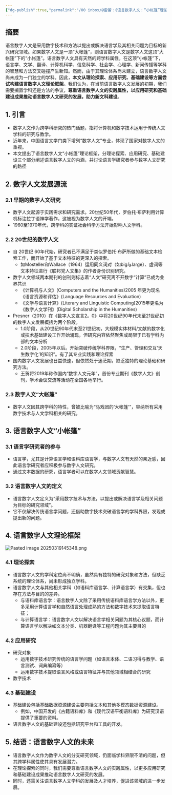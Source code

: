 ```yaml
---
{"dg-publish":true,"permalink":"/00 inbox/@雷蕾：《语言数字人文：“小帐篷”理论框架》/","created":"2025-03-19T14:23:04.486+08:00","updated":"2025-03-19T15:06:43.138+08:00"}
---
```


## 摘要
语言数字人文是采用数字技术和方法以提出或解决语言学及其相关问题为目标的新兴研究领域。如果数字人文是一顶“大帐篷”，则语言数字人文是数字人文这顶“大帐篷”下的“小帐篷”。语言数字人文具有天然的跨学科属性，在这顶“小帐篷”下，语言学、文学、翻译、计算机科学、信息科学、社会学、心理学、新闻传播等学科的智慧和方法交叉碰撞产生新知。然而，由于其理论体系尚未建立，语言数字人文尚未成为一门独立的学科。因此，**本文从理论探索、应用研究、基础建设等方面尝试构建语言数字人文理论框架**。我们认为，在当前语言数字人文发展的初期，我们需要搁置学科还是方法的争议，**尊重语言数字人文的实践属性，以应用研究和基础建设成果推动语言数字人文研究的发展，助力新文科建设**。

## 1. 引言
- 数字人文作为跨学科研究的热门话题，指将计算机和数字技术运用于传统人文学科的研究与教学。
- 近年来，中国语言文学门类下增列“数字人文”专业，体现了国家对数字人文的重视。
- 本文提出了语言数字人文“小帐篷”理论框架，分理论探索、应用研究、基础建设三个部分阐述语言数字人文的内涵，并讨论语言学研究者参与数字人文研究的路径

## 2. 数字人文发展源流

### 2.1 早期的数字人文研究
- 数字人文起源于实践需求和研究需求。20世纪50年代，罗伯托·布萨利用计算机标注拉丁语神学著作，这被视为数字人文的开端。
- 1960至1970年代，跨学科的实证社会科学方法开始影响人文学科。

### 2.2 20世纪的数字人文
- 自 20世纪 60年代始，研究者已不满足于类似罗伯托·布萨所做的基础文本检索工作，而开始了基于文本特征的更深入的探索。
	- 如Mosteller和Wallace（1964）运用同义词对（如big与large）、虚词等文本特征进行《联邦党人文集》的作者身份识别研究。
- 数字人文领域两本期刊的创刊则标志着“人文”研究离不开数字“计算”已成为业界共识
	- 《计算机与人文》(Computers and the Humanities)2005 年更为现名《语言资源和评估》(Language Resources and Evaluation)
	- 《文学与语言计算》(Literary and Linguistic Computing)2015年更名为《数字人文学刊》(Digital Scholarship in the Humanities)
- Presner（2010）在《数字人文宣言2。0》中将20世纪90年代末至21世纪初的数字人文发展概括为两个阶段。
	- 1.0阶段，从20世纪90年代末至21世纪初，大规模实体材料/文献的数字化或技术基础建设工作开始涌现，但研究内容依然聚焦或局限于已有学科内部的文本分析
	- 2.0阶段，2005年以后。开始突破传统学科界限，“生产、管理和交互‘天生数字化’的知识”。有了其专业实践和理论探索
- 国内数字人文发展也日益快速，但依然处于迷茫期，缺乏独特的理论基础和研究方法。
	- 王贺将2019年称作国内“数字人文元年”，首份专业期刊《数字人文》创刊，学术会议交流等活动在全国各地举行。

### 2.3 数字人文“大帐篷”
- 数字人文因其跨学科的特性，曾被比喻为“马戏团的‘大帐篷’”，容纳所有采用数字技术与人文学科相关的研究。

## 3. 语言数字人文“小帐篷”
### 3.1 语言学研究者的参与
- 语言学，尤其是计算语言学和语料库语言学，与数字人文有天然的亲近感，因此语言学研究者应积极参与数字人文研究。
- 通过文本数据的研究，语言学者可以在数字人文领域贡献智慧。

### 3.2 语言数字人文的定义
- 语言数字人文定义为“采用数字技术与方法，以提出或解决语言学及相关问题为目标的研究领域”。
- 它不仅解决传统语言学问题，还借助数字技术突破语言学的学科界限，发现或提出新的问题。

## 4. 语言数字人文理论框架
![Pasted image 20250319145348.png](/img/user/09%20settings/Z%20attachment/Pasted%20image%2020250319145348.png)
### 4.1 理论探索
- 语言数字人文的学科定位尚不明确，虽然具有独特的研究对象和方法，但缺乏系统的理论体系，尚未形成独立学科。
- 语言数字人文与其他相关学科（如语料库语言学、计算语言学）有交集，但也存在方法与目的的差异。
	- 与语料库语言学：语言数字人文除了采用传统语料库语言学方法以外，更多采用计算语言学和自然语言处理成熟的方法和数字技术来提取语言特征；
	- 与计算语言学：语言数字人文以解决语言学相关问题为其核心议题，而计算语言学以解决如文本分类、机器翻译等工程问题为其主要目的

### 4.2 应用研究
- 研究对象
	- 运用数字技术研究传统的语言学问题（如语言本体、二语习得与教学、语言测试、词典编纂等）
	- 运用数字技术提取语言风格或语言特征并与其他领域相结合的研究
- 数字技术

### 4.3 基础建设
- 基础建设包括基础数据资源建设主要包括文本和其他多模态数据资源建设。
	- 例如，中国开发的《古籍语料库》和《现代汉语平衡语料库》为研究汉语提供了重要的资料。
- 语言数字人文的基础建设还包括研究平台和工具的开发。

## 5. 结语：语言数字人文的未来
- 语言数字人文作为数字人文的分支研究领域，仍面临学科界限不清的问题，但其跨学科属性使其具有发展潜力。
- 在理论探索的同时，我们需要尊重语言数字人文的实践属性，以更多应用研究和基础建设成果推动语言数字人文研究的发展。
- 同时，还需关注语言数字人文学科的发展及人才培养，促进该领域的进一步发展。
